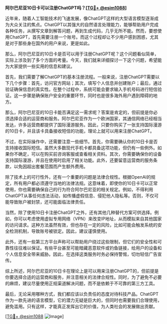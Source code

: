 **阿尔巴尼亚10日卡可以注册ChatGPT吗？[[TG💪+ @esim1088](https://t.me/s/esim1088)]**

近年来，随着人工智能技术的飞速发展，像ChatGPT这样的大型语言模型逐渐成为大众关注的焦点。ChatGPT以其强大的自然语言处理能力，能够帮助用户完成各种任务，从撰写文章到解答问题，再到生成代码，几乎无所不能。然而，要想使用ChatGPT，首先需要注册一个账号。而这个过程却让不少用户感到困惑，尤其是对于那些身在国外的用户来说，更是如此。

那么，阿尔巴尼亚的10日卡是否可以用于注册ChatGPT呢？这个问题看似简单，实际上涉及到了多个方面的考量。今天，我们就来详细探讨一下这个问题，希望能为大家提供一些实用的信息和建议。

首先，我们需要了解ChatGPT的基本注册流程。一般来说，注册ChatGPT需要以下几个步骤：首先，访问官方网站；其次，填写个人信息并创建账户；最后，通过验证确保信息的真实性。在整个过程中，系统可能会要求输入手机号码进行短信验证。这一步骤是确保账户安全的重要环节，同时也是很多海外用户遇到障碍的地方。

那么，阿尔巴尼亚的10日卡能否满足这一需求呢？答案是肯定的，但前提是你必须选择合适的运营商和服务。阿尔巴尼亚作为一个欧洲国家，其通信网络已经相当发达，许多运营商都提供了国际漫游服务。因此，只要你购买了一张支持国际漫游的10日卡，并且该卡具备接收短信的功能，理论上就可以用来注册ChatGPT。

不过，在实际操作中，还需要注意一些细节。首先，你需要确认你的10日卡是否支持接收国际短信。虽然大多数现代手机卡都具备这项功能，但仍有一些例外。如果你不确定，可以在购买前咨询客服或查看相关资料。其次，你需要确保你的设备支持国际漫游，并且在使用时启用了相关功能。此外，还要留意运营商的服务条款，以免因超出套餐范围而产生额外费用。

除了技术上的可行性外，还有一个重要的问题是法律合规性。根据OpenAI的规定，所有用户都必须遵守当地的法律法规。这意味着，即使你的10日卡可以正常使用，你也需要确保自己的行为符合阿尔巴尼亚的相关规定。例如，不得利用ChatGPT从事任何违法活动，如传播虚假信息、侵犯他人隐私等。否则，不仅可能导致账户被封禁，还可能面临法律责任。

当然，除了使用10日卡注册ChatGPT之外，还有其他几种替代方案可供选择。例如，你可以考虑使用虚拟专用网络（VPN）来改变IP地址，从而模拟来自其他国家的访问请求。这种方法虽然有效，但也存在一定的风险，比如可能会触发系统的安全检测机制，导致账号被锁定。因此，建议谨慎使用。

此外，还有一些第三方平台声称可以帮助用户绕过这些限制，但它们的安全性和可靠性往往难以保证。有些平台甚至可能暗藏恶意软件或钓鱼链接，给用户的设备和个人信息安全带来威胁。因此，在选择这类服务时务必保持警惕，切勿轻信广告宣传。

综上所述，阿尔巴尼亚的10日卡在理论上是可以用来注册ChatGPT的，但前提是你要选择合适的运营商和服务，并注意相关的法律合规性。同时，为了避免不必要的麻烦，建议尽量使用正规渠道解决问题，而不是依赖于不可靠的第三方工具。

最后，无论采用哪种方式，我们都应该以负责任的态度对待科技产品。ChatGPT作为一款先进的语言模型，它的潜力无疑是巨大的，但同时也需要我们合理使用，避免滥用。只有这样，才能真正发挥出它的价值，为人类社会的发展做出贡献。

[[TG💪+ @esim1088](https://t.me/s/esim1088) ![Image](https://i.postimg.cc/4NQfJmqS/Snipaste-2025-05-13-00-14-12.png)]